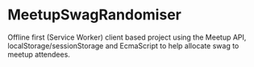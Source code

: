 # MeetupSwagRandomiser
Offline first (Service Worker) client based project using the Meetup API, localStorage/sessionStorage and EcmaScript to help allocate swag to meetup attendees.

